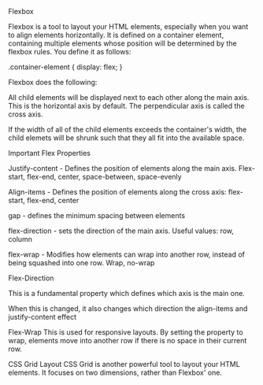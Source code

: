 Flexbox

Flexbox is a tool to layout your HTML elements, especially when you want to align elements horizontally. It is defined on a container element, containing multiple elements whose position will be determined by the flexbox rules. You define it as follows:

.container-element {
  display: flex;
}

Flexbox does the following:

All child elements will be displayed next to each other along the main axis. This is the horizontal axis by default. The perpendicular axis is called the cross axis.

If the width of all of the child elements exceeds the container's width, the child elemets will be shrunk such that they all fit into the available space.

Important Flex Properties

Justify-content - Defines the position of elements along the main axis. Flex-start, flex-end, center, space-between, space-evenly

Align-items - Defines the position of elements along the cross axis: flex-start, flex-end, center

gap - defines the minimum spacing between elements

flex-direction - sets the direction of the main axis. Useful values: row, column

flex-wrap - Modifies how elements can wrap into another row, instead of being squashed into one row. Wrap, no-wrap

Flex-Direction

This is a fundamental property which defines which axis is the main one.

When this is changed, it also changes which direction the align-items and justify-content effect

Flex-Wrap
This is used for responsive layouts. By setting the property to wrap, elements move into another row if there is no space in their current row.

CSS Grid Layout
CSS Grid is another powerful tool to layout your HTML elements. It focuses on two dimensions, rather than Flexbox' one.